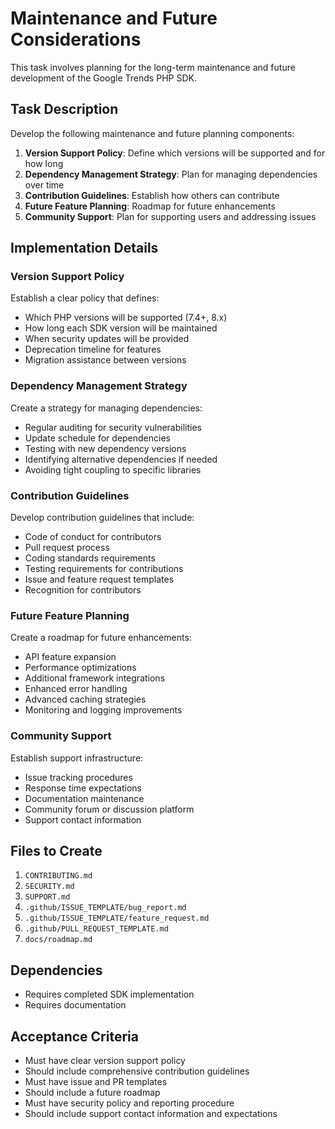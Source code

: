 # Maintenance and Future Considerations

This task involves planning for the long-term maintenance and future development of the Google Trends PHP SDK.

## Task Description

Develop the following maintenance and future planning components:

1. **Version Support Policy**: Define which versions will be supported and for how long
2. **Dependency Management Strategy**: Plan for managing dependencies over time
3. **Contribution Guidelines**: Establish how others can contribute
4. **Future Feature Planning**: Roadmap for future enhancements
5. **Community Support**: Plan for supporting users and addressing issues

## Implementation Details

### Version Support Policy

Establish a clear policy that defines:
- Which PHP versions will be supported (7.4+, 8.x)
- How long each SDK version will be maintained
- When security updates will be provided
- Deprecation timeline for features
- Migration assistance between versions

### Dependency Management Strategy

Create a strategy for managing dependencies:
- Regular auditing for security vulnerabilities
- Update schedule for dependencies
- Testing with new dependency versions
- Identifying alternative dependencies if needed
- Avoiding tight coupling to specific libraries

### Contribution Guidelines

Develop contribution guidelines that include:
- Code of conduct for contributors
- Pull request process
- Coding standards requirements
- Testing requirements for contributions
- Issue and feature request templates
- Recognition for contributors

### Future Feature Planning

Create a roadmap for future enhancements:
- API feature expansion
- Performance optimizations
- Additional framework integrations
- Enhanced error handling
- Advanced caching strategies
- Monitoring and logging improvements

### Community Support

Establish support infrastructure:
- Issue tracking procedures
- Response time expectations
- Documentation maintenance
- Community forum or discussion platform
- Support contact information

## Files to Create

1. `CONTRIBUTING.md`
2. `SECURITY.md`
3. `SUPPORT.md`
4. `.github/ISSUE_TEMPLATE/bug_report.md`
5. `.github/ISSUE_TEMPLATE/feature_request.md`
6. `.github/PULL_REQUEST_TEMPLATE.md`
7. `docs/roadmap.md`

## Dependencies

- Requires completed SDK implementation
- Requires documentation

## Acceptance Criteria

- Must have clear version support policy
- Should include comprehensive contribution guidelines
- Must have issue and PR templates
- Should include a future roadmap
- Must have security policy and reporting procedure
- Should include support contact information and expectations 